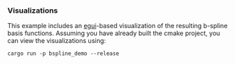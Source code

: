 ### Visualizations

This example includes an [egui](https://github.com/emilk/egui)-based visualization of the resulting b-spline basis functions. Assuming you have already built the cmake project, you can view the visualizations using:

```
cargo run -p bspline_demo --release
```
